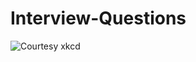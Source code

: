 # Interview-Questions
![Courtesy xkcd](http://imgs.xkcd.com/comics/travelling_salesman_problem.png)
